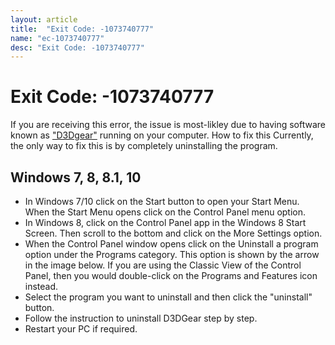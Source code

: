 ```yaml
---
layout: article
title:  "Exit Code: -1073740777"
name: "ec-1073740777"
desc: "Exit Code: -1073740777"
---
```


# Exit Code: -1073740777
If you are receiving this error, the issue is most-likley due to having software known as ["D3Dgear"](https://www.d3dgear.com/) running on your computer.
How to fix this
Currently, the only way to fix this is by completely uninstalling the program.

## Windows 7, 8, 8.1, 10

- In Windows 7/10 click on the Start button to open your Start Menu. When the Start Menu opens click on the Control Panel menu option. 
- In Windows 8, click on the Control Panel app in the Windows 8 Start Screen. Then scroll to the bottom and click on the More Settings option. 
- When the Control Panel window opens click on the Uninstall a program option under the Programs category. This option is shown by the arrow in the image below. If you are using the Classic View of the Control Panel, then you would double-click on the Programs and Features icon instead. 
- Select the program you want to uninstall and then click the "uninstall" button.
- Follow the instruction to uninstall D3DGear step by step. 
- Restart your PC if required.
